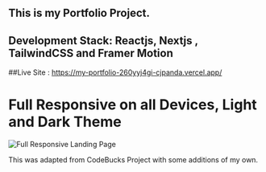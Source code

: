 ## This is my Portfolio Project.
## Development Stack: Reactjs, Nextjs , TailwindCSS and Framer Motion
##Live Site : https://my-portfolio-260yyj4gi-cjpanda.vercel.app/
# Full Responsive on all Devices, Light and Dark Theme

![Full Responsive Landing Page](https://github.com/cjpanda/MyPortfolio/assets/107156444/ba55f0a7-9922-4c3e-bbbd-fc405837432a)





This was adapted from CodeBucks Project with some additions of my own. 
